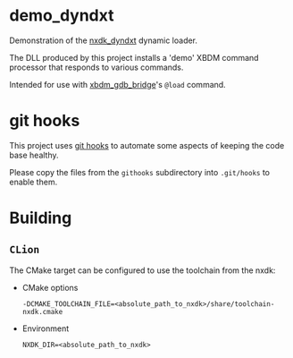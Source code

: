 # demo_dyndxt

Demonstration of the [nxdk_dyndxt](https://github.com/abaire/nxdk_dyndxt) dynamic
loader.

The DLL produced by this project installs a 'demo' XBDM command processor that
responds to various commands.

Intended for use with [xbdm_gdb_bridge](https://github.com/abaire/xbdm_gdb_bridge)'s
`@load` command.

# git hooks

This project uses [git hooks](https://git-scm.com/book/en/v2/Customizing-Git-Git-Hooks)
to automate some aspects of keeping the code base healthy.

Please copy the files from the `githooks` subdirectory into `.git/hooks` to
enable them.

# Building

## `CLion`

The CMake target can be configured to use the toolchain from the nxdk:

* CMake options

    `-DCMAKE_TOOLCHAIN_FILE=<absolute_path_to_nxdk>/share/toolchain-nxdk.cmake`

* Environment

    `NXDK_DIR=<absolute_path_to_nxdk>`
